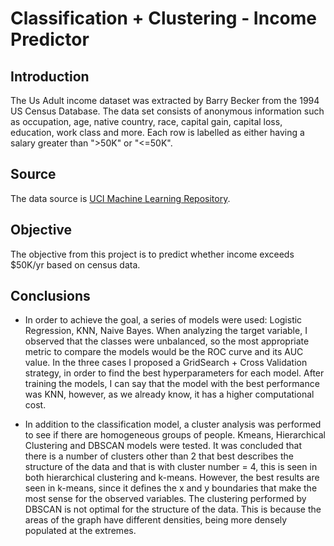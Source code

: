 # Classification + Clustering - Income Predictor #


## Introduction ##
The Us Adult income dataset was extracted by Barry Becker from the 1994 US Census Database. The data set consists of anonymous information such as occupation, age, native country, race, capital gain, capital loss, education, work class and more.
Each row is labelled as either having a salary greater than ">50K" or "<=50K". 

## Source ##
The data source is [UCI Machine Learning Repository](https://archive.ics.uci.edu/ml/datasets/Adult).

## Objective ##
The objective from this project is to predict whether income exceeds $50K/yr based on census data.

## Conclusions ##

- In order to achieve the goal, a series of models were used: Logistic Regression, KNN, Naive Bayes.
When analyzing the target variable, I observed that the classes were unbalanced, so the most appropriate metric to compare the models would be the ROC curve and its AUC value. In the three cases I proposed a GridSearch + Cross Validation strategy, in order to find the best hyperparameters for each model. After training the models, I can say that the model with the best performance was KNN, however, as we already know, it has a higher computational cost.

- In addition to the classification model, a cluster analysis was performed to see if there are homogeneous groups of people. Kmeans, Hierarchical Clustering and DBSCAN models were tested. It was concluded that there is a number of clusters other than 2 that best describes the structure of the data and that is with cluster number = 4, this is seen in both hierarchical clustering and k-means. However, the best results are seen in k-means, since it defines the x and y boundaries that make the most sense for the observed variables. The clustering performed by DBSCAN is not optimal for the structure of the data. This is because the areas of the graph have different densities, being more densely populated at the extremes.
